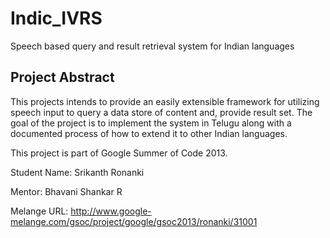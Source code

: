 Indic_IVRS
==========

Speech based query and result retrieval system for Indian languages

Project Abstract
----------------

This projects intends to provide an easily extensible framework for utilizing speech input to query a data store of content and, provide result set. The goal of the project is to implement the system in Telugu along with a documented process of how to extend it to other Indian languages.

This project is part of Google Summer of Code 2013.

Student Name: Srikanth Ronanki

Mentor: Bhavani Shankar R

Melange URL: http://www.google-melange.com/gsoc/project/google/gsoc2013/ronanki/31001
